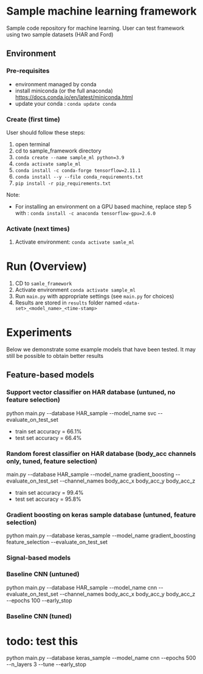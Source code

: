 # Sample machine learning framework

Sample code repository for machine learning. 
User can test framework using two sample datasets (HAR and Ford) 

## Environment 

### Pre-requisites
- environment managed by conda
- install miniconda (or the full anaconda) https://docs.conda.io/en/latest/miniconda.html
- update your conda : ``conda update conda``

### Create (first time)

User should follow these steps: <br>
1. open terminal
2. cd to sample_framework directory
3. `conda create --name sample_ml python=3.9`
4. `conda activate sample_ml`
5. `conda install -c conda-forge tensorflow=2.11.1`
6. `conda install --y --file conda_requirements.txt`
7. `pip install -r pip_requirements.txt`

Note: 
- For installing an environment on a GPU based machine, replace step 5 with : 
``conda install -c anaconda tensorflow-gpu=2.6.0``

  
### Activate (next times)
1. Activate environment: ``conda activate samle_ml``

# Run (Overview)
1. CD to ``samle_framework``
2. Activate environment ``conda activate sample_ml``
3. Run ``main.py`` with appropriate settings (see ``main.py`` for choices)
4. Results are stored in ``results`` folder named ``<data-set>_<model_name>_<time-stamp>``


# Experiments
Below we demonstrate some example models that have been tested. It may still be possible to obtain better results

## Feature-based models

### Support vector classifier on HAR database (untuned, no feature selection)
python main.py --database HAR_sample --model_name svc --evaluate_on_test_set
* train set accuracy = 66.1%
* test set accuracy =  66.4%

### Random forest classifier on HAR database (body_acc channels only, tuned, feature selection)
main.py --database HAR_sample --model_name gradient_boosting --evaluate_on_test_set --channel_names body_acc_x body_acc_y body_acc_z
* train set accuracy = 99.4%
* test set accuracy = 95.8%

### Gradient boosting on keras sample database (untuned, feature selection)
python main.py --database keras_sample --model_name gradient_boosting feature_selection --evaluate_on_test_set


### Signal-based models 

### Baseline CNN (untuned)
python main.py --database HAR_sample --model_name cnn --evaluate_on_test_set --channel_names body_acc_x body_acc_y body_acc_z --epochs 100 --early_stop          

### Baseline CNN (tuned)
# todo: test this
python main.py --database keras_sample --model_name cnn --epochs 500 --n_layers 3 --tune --early_stop

